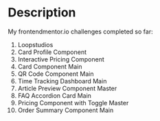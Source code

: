 # Description

My frontendmentor.io challenges completed so far:
1. Loopstudios
2. Card Profile Component
3. Interactive Pricing Component
4. Card Component Main
5. QR Code Component Main
6. Time Tracking Dashboard Main
7. Article Preview Component Master
8. FAQ Accordion Card Main
9. Pricing Component with Toggle Master
10. Order Summary Component Main